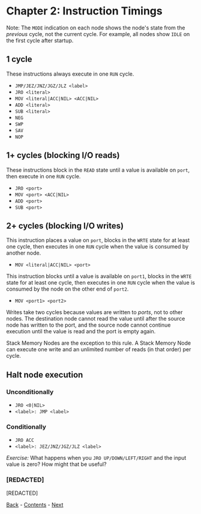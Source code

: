 # Chapter 2: Instruction Timings

Note: The `MODE` indication on each node shows the node's state from the _previous_ cycle, not the current cycle. For example, all nodes show `IDLE` on the first cycle after startup.

## 1 cycle

These instructions always execute in one `RUN` cycle.

- `JMP/JEZ/JNZ/JGZ/JLZ <label>`
- `JRO <literal>`
- `MOV <literal|ACC|NIL> <ACC|NIL>`
- `ADD <literal>`
- `SUB <literal>`
- `NEG`
- `SWP`
- `SAV`
- `NOP`

## 1+ cycles (blocking I/O reads)

These instructions block in the `READ` state until a value is available on `port`, then execute in one `RUN` cycle.

- `JRO <port>`
- `MOV <port> <ACC|NIL>`
- `ADD <port>`
- `SUB <port>`

## 2+ cycles (blocking I/O writes)

This instruction places a value on `port`, blocks in the `WRTE` state for at least one cycle, then executes in one `RUN` cycle when the value is consumed by another node.

- `MOV <literal|ACC|NIL> <port>`

This instruction blocks until a value is available on `port1`, blocks in the `WRTE` state for at least one cycle, then executes in one `RUN` cycle when the value is consumed by the node on the other end of `port2`.

- `MOV <port1> <port2>`

Writes take two cycles because values are written to _ports_, not to other nodes. The destination node cannot read the value until after the source node has written to the port, and the source node cannot continue execution until the value is read and the port is empty again.

Stack Memory Nodes are the exception to this rule. A Stack Memory Node can execute one write and an unlimited number of reads (in that order) per cycle.

## Halt node execution

### Unconditionally

- `JRO <0|NIL>`
- `<label>: JMP <label>`

### Conditionally

- `JRO ACC`
- `<label>: JEZ/JNZ/JGZ/JLZ <label>`

_Exercise:_ What happens when you `JRO UP/DOWN/LEFT/RIGHT` and the input value is zero? How might that be useful?

### [REDACTED]

[REDACTED]

[Back](chapter01.md) - [Contents](README.md) - [Next](chapter03.md)
